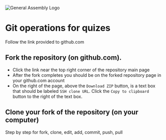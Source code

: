 ![General Assembly Logo](http://i.imgur.com/ke8USTq.png)

# Git operations for quizes

Follow the link provided to github.com

## Fork the repository (on github.com).

- Click the link near the top right corner of the repository main page
- After the fork completes you should be on the forked repository page in your github.com account
- On the right of the page, above the `Download ZIP` button, is a text box that should be labeled `SSH clone URL`. Click the `Copy to clipboard` button to the right of the text box.

## Clone your fork of the repository (on your computer)




Step by step for fork, clone, edit, add, commit, push, pull
